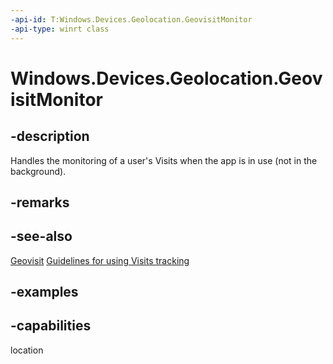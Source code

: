 ```yaml
---
-api-id: T:Windows.Devices.Geolocation.GeovisitMonitor
-api-type: winrt class
---
```


<!-- Class syntax.
public class GeovisitMonitor 
-->

# Windows.Devices.Geolocation.GeovisitMonitor

## -description
Handles the monitoring of a user's Visits when the app is in use (not in the background).

## -remarks

## -see-also
[Geovisit](Geovisit.md)
[Guidelines for using Visits tracking](https://docs.microsoft.com/windows/uwp/maps-and-location/guidelines-for-visits)

## -examples


## -capabilities
location
